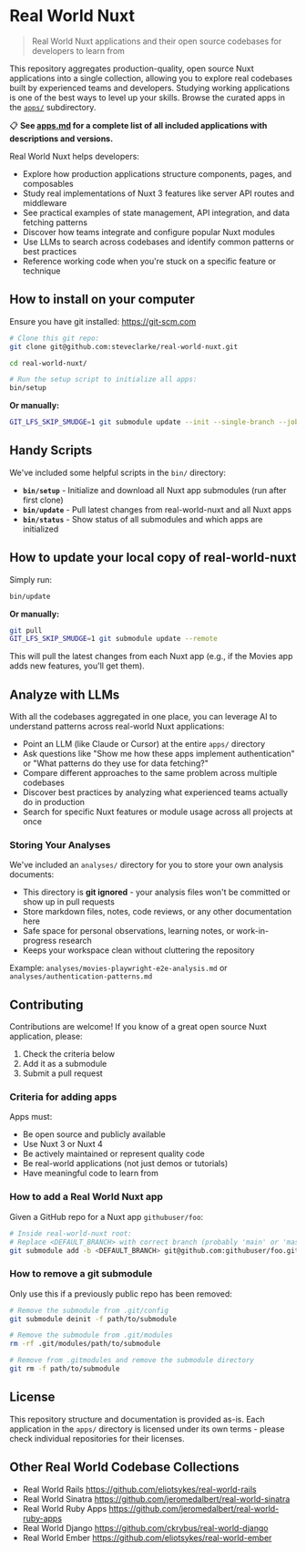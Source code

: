 # Real World Nuxt

> Real World Nuxt applications and their open source codebases for developers to learn from

This repository aggregates production-quality, open source Nuxt applications into a single collection, allowing you to explore real codebases built by experienced teams and developers. Studying working applications is one of the best ways to level up your skills. Browse the curated apps in the [`apps/`](apps/) subdirectory.

📋 **See [apps.md](apps.md) for a complete list of all included applications with descriptions and versions.**

Real World Nuxt helps developers:

- Explore how production applications structure components, pages, and composables
- Study real implementations of Nuxt 3 features like server API routes and middleware
- See practical examples of state management, API integration, and data fetching patterns
- Discover how teams integrate and configure popular Nuxt modules
- Use LLMs to search across codebases and identify common patterns or best practices
- Reference working code when you're stuck on a specific feature or technique

## How to install on your computer

Ensure you have git installed: https://git-scm.com

```bash
# Clone this git repo:
git clone git@github.com:steveclarke/real-world-nuxt.git

cd real-world-nuxt/

# Run the setup script to initialize all apps:
bin/setup
```

**Or manually:**
```bash
GIT_LFS_SKIP_SMUDGE=1 git submodule update --init --single-branch --jobs 4
```

## Handy Scripts

We've included some helpful scripts in the `bin/` directory:

- **`bin/setup`** - Initialize and download all Nuxt app submodules (run after first clone)
- **`bin/update`** - Pull latest changes from real-world-nuxt and all Nuxt apps
- **`bin/status`** - Show status of all submodules and which apps are initialized

## How to update your local copy of real-world-nuxt

Simply run:
```bash
bin/update
```

**Or manually:**
```bash
git pull
GIT_LFS_SKIP_SMUDGE=1 git submodule update --remote
```

This will pull the latest changes from each Nuxt app (e.g., if the Movies app adds new features, you'll get them).

## Analyze with LLMs

With all the codebases aggregated in one place, you can leverage AI to understand patterns across real-world Nuxt applications:

- Point an LLM (like Claude or Cursor) at the entire `apps/` directory
- Ask questions like "Show me how these apps implement authentication" or "What patterns do they use for data fetching?"
- Compare different approaches to the same problem across multiple codebases
- Discover best practices by analyzing what experienced teams actually do in production
- Search for specific Nuxt features or module usage across all projects at once

### Storing Your Analyses

We've included an `analyses/` directory for you to store your own analysis documents:

- This directory is **git ignored** - your analysis files won't be committed or show up in pull requests
- Store markdown files, notes, code reviews, or any other documentation here
- Safe space for personal observations, learning notes, or work-in-progress research
- Keeps your workspace clean without cluttering the repository

Example: `analyses/movies-playwright-e2e-analysis.md` or `analyses/authentication-patterns.md`

## Contributing

Contributions are welcome! If you know of a great open source Nuxt application, please:

1. Check the criteria below
2. Add it as a submodule
3. Submit a pull request

### Criteria for adding apps

Apps must:
- Be open source and publicly available
- Use Nuxt 3 or Nuxt 4
- Be actively maintained or represent quality code
- Be real-world applications (not just demos or tutorials)
- Have meaningful code to learn from

### How to add a Real World Nuxt app

Given a GitHub repo for a Nuxt app `githubuser/foo`:

```bash
# Inside real-world-nuxt root:
# Replace <DEFAULT_BRANCH> with correct branch (probably 'main' or 'master').
git submodule add -b <DEFAULT_BRANCH> git@github.com:githubuser/foo.git apps/foo
```

### How to remove a git submodule

Only use this if a previously public repo has been removed:

```bash
# Remove the submodule from .git/config
git submodule deinit -f path/to/submodule

# Remove the submodule from .git/modules
rm -rf .git/modules/path/to/submodule

# Remove from .gitmodules and remove the submodule directory
git rm -f path/to/submodule
```

## License

This repository structure and documentation is provided as-is. Each application in the `apps/` directory is licensed under its own terms - please check individual repositories for their licenses.

## Other Real World Codebase Collections

- Real World Rails https://github.com/eliotsykes/real-world-rails
- Real World Sinatra https://github.com/jeromedalbert/real-world-sinatra
- Real World Ruby Apps https://github.com/jeromedalbert/real-world-ruby-apps
- Real World Django https://github.com/ckrybus/real-world-django
- Real World Ember https://github.com/eliotsykes/real-world-ember

